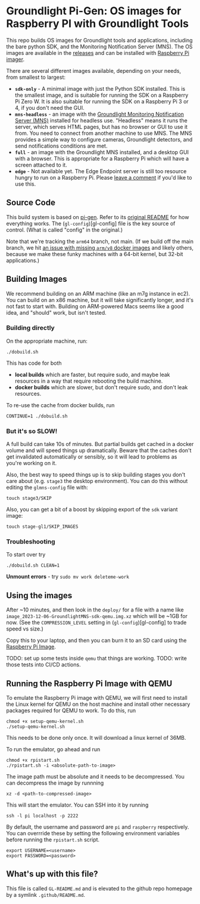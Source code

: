 # Groundlight Pi-Gen: OS images for Raspberry PI with Groundlight Tools

This repo builds OS images for Groundlight tools and applications, including the bare python SDK, 
and the Monitoring Notification Server (MNS).  The OS images are available in the [releases](https://github.com/groundlight/groundlight-pi-gen/releases) and can be installed with [Raspberry Pi imager](https://www.raspberrypi.com/software/).

There are several different images available, depending on your needs, from smallest to largest:

- **`sdk-only`** - A minimal image with just the Python SDK installed.  This is the smallest image, and is suitable for running the SDK on a Raspberry Pi Zero W.  It is also suitable for running the SDK on a Raspberry Pi 3 or 4, if you don't need the GUI.
- **`mns-headless`** - an image with the [Groundlight Monitoring Notification Server (MNS)](https://github.com/groundlight/monitoring-notification-server) installed for headless use.  "Headless" means it runs the server, which serves HTML pages, but has no browser or GUI to use it from.  You need to connect from another machine to use MNS.  The MNS provides a simple way to configure cameras, Groundlight detectors, and send notifications conditions are met.
- **`full`** - an image with the Groundlight MNS installed, and a desktop GUI with a browser.  This is appropriate for a Raspberry Pi which will have a screen attached to it.
- **`edge`** - Not available yet.  The Edge Endpoint server is still too resource hungry to run on a Raspberry Pi.  Please [leave a comment](https://github.com/groundlight/groundlight-pi-gen/issues/5) if you'd like to use this.


## Source Code

This build system is based on [pi-gen](https://github.com/RPi-Distro/pi-gen).  Refer to its [original README](/README.md) for how everything works.  The (`gl-config`)[gl-config] file is the key source of control.  (What is called "config" in the original.)

Note that we're tracking the `arm64` branch, not main.  (If we build off the main branch, we hit [an issue with missing `arm/v8` docker images](https://github.com/groundlight/monitoring-notification-server/issues/39) and likely others, because we make these funky machines with a 64-bit kernel, but 32-bit applications.)


## Building Images

We recommend building on an ARM machine (like an m7g instance in ec2).  You can build on an x86 machine, but it will take significantly longer, and it's not fast to start with.  Building on ARM-powered Macs seems like a good idea, and "should" work, but isn't tested.

### Building directly

On the appropriate machine, run:

```
./dobuild.sh
```

This has code for both 
- **local builds** which are faster, but require sudo, and maybe leak resources in a way that require rebooting the build machine.
- **docker builds** which are slower, but don't require sudo, and don't leak resources.

To re-use the cache from docker builds, run

```
CONTINUE=1 ./dobuild.sh
```

### But it's so SLOW!

A full build can take 10s of minutes. But partial builds get cached in a docker volume and will speed things up dramatically. Beware that the caches don't get invalidated automatically or sensibly, so it will lead to problems as you're working on it.

Also, the best way to speed things up is to skip building stages you don't care about (e.g. `stage3` the desktop environment).  You can do this without editing the `glmns-config` file with:

```
touch stage3/SKIP
```

Also, you can get a bit of a boost by skipping export of the `sdk` variant image:

```
touch stage-gl1/SKIP_IMAGES
```


### Troubleshooting

To start over try

```
./dobuild.sh CLEAN=1
```

**Unmount errors** - try `sudo mv work deleteme-work`

## Using the images

After ~10 minutes, and then look in the `deploy/` for a file with a name like
`image_2023-12-06-GroundlightMNS-sdk-qemu.img.xz` which will be ~1GB for now.
(See the `COMPRESSION_LEVEL` setting in (`gl-config`)[gl-config] to trade speed vs size.)

Copy this to your laptop, and then you can burn it to an SD card using the [Raspberry Pi Image](https://github.com/raspberrypi/rpi-imager).

TODO: set up some tests inside `qemu` that things are working.
TODO: write those tests into CI/CD actions.


## Running the Raspberry Pi Image with QEMU 
To emulate the Raspberry Pi image with QEMU, we will first need to install the Linux kernel for QEMU on the 
host machine and install other necessary packages required for QEMU to work. To do this, run 

```shell 
chmod +x setup-qemu-kernel.sh 
./setup-qemu-kernel.sh 
```

This needs to be done only once. It will download a linux kernel of 36MB. 

To run the emulator, go ahead and run 

```shell 
chmod +x rpistart.sh 
./rpistart.sh -i <absolute-path-to-image>
```

The image path must be absolute and it needs to be decompressed. You can decompress the image by runnning 

```shell
xz -d <path-to-compressed-image> 
```

This will start the emulator. You can SSH into it by running 

```shell
ssh -l pi localhost -p 2222
```

By default, the username and password are `pi` and `raspberry` respectively. You can overrride these by setting 
the following environment variables before running the `rpistart.sh` script. 

```shell
export USERNAME=<username>
export PASSWORD=<password>
```


## What's up with this file?

This file is called `GL-README.md` and is elevated to the github repo homepage by a symlink `.github/README.md`.